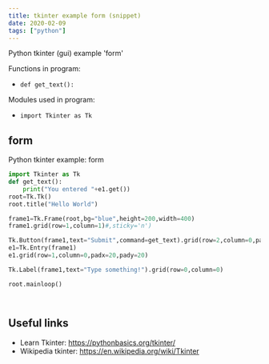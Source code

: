 ```yaml
---
title: tkinter example form (snippet)
date: 2020-02-09
tags: ["python"]
---
```

Python tkinter (gui) example 'form'

Functions in program: 
* `def get_text():`

Modules used in program: 
* `import Tkinter as Tk`

## form

Python tkinter example: form

```python
import Tkinter as Tk
def get_text():
    print("You entered "+e1.get())
root=Tk.Tk()
root.title("Hello World")

frame1=Tk.Frame(root,bg="blue",height=200,width=400)
frame1.grid(row=1,column=1)#,sticky='n')

Tk.Button(frame1,text="Submit",command=get_text).grid(row=2,column=0,padx=20,pady=20)
e1=Tk.Entry(frame1)
e1.grid(row=1,column=0,padx=20,pady=20)

Tk.Label(frame1,text="Type something!").grid(row=0,column=0)

root.mainloop()




```

## Useful links

- Learn Tkinter: https://pythonbasics.org/tkinter/
- Wikipedia tkinter: https://en.wikipedia.org/wiki/Tkinter
